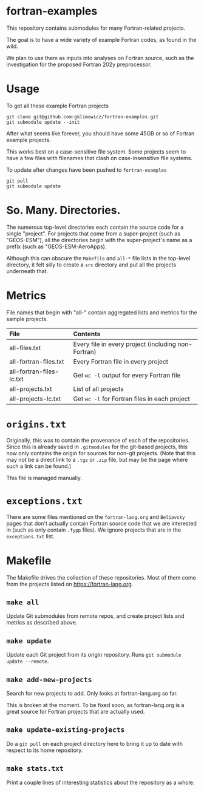 # fortran-examples
This repository contains submodules for many Fortran-related projects.

The goal is to have a wide variety of example Fortran codes, as found in the wild.

We plan to use them as inputs into analyses on Fortran source, such as the investigation for the proposed Fortran 202y preprocessor.


# Usage
To get all these example Fortran projects
```
git clone git@github.com:gklimowicz/fortran-examples.git
git submodule update --init
```

After what seems like forever, you should have some 45GB or so of Fortran example projects.

This works best on a case-sensitive file system.
Some projects seem to have a few files with filenames that clash on case-insensitive file systems.

To update after changes have been pushed to `fortran-examples`
```
git pull
git submodule update
```


# So. Many. Directories.
The numerous top-level directories each contain the source code for a single "project".
For projects that come from a super-project (such as "GEOS-ESM"), all the directories begin with the super-project's name as a prefix (such as "GEOS-ESM-AeroApps).

Although this can obscure the `Makefile` and `all-*` file lists in the top-level directory, it felt silly to create a `src` directory and put all the projects underneath that.


# Metrics
File names that begin with "all-" contain aggregated lists and metrics for the sample projects.

| File                     | Contents                                            |
|:-------------------------|:----------------------------------------------------|
| all-files.txt            | Every file in every project (including non-Fortran) |
| all-fortran-files.txt    | Every Fortran file in every project                 |
| all-fortran-files-lc.txt | Get `wc -l` output for every Fortran file           |
| all-projects.txt         | List of all projects                                |
| all-projects-lc.txt      | Get `wc -l` for Fortran files in each project       |


# `origins.txt`
Originally, this was to contain the provenance of each of the repositories.
Since this is already saved in `.gitmodules` for the git-based projects,
this now only contains the origin for sources for non-git projects.
(Note that this may not be a direct link to a `.tgz` or `.zip` file, but
may be the page where such a link can be found.)

This file is managed manually.


# `exceptions.txt`
There are some files mentioned on the `fortran-lang.org` and `Beliavsky` pages that don't actually contain Fortran source code that we are interested in (such as only contain `.fypp` files).
We ignore projects that are in the `exceptions.txt` list.


# Makefile
The Makefile drives the collection of these repositories.
Most of them come from the projects listed on https://fortran-lang.org.


## `make all`
Update Git submodules from remote repos, and create project lists and metrics as described above.


## `make update`
Update each Git project from its origin repository.
Runs `git submodule update --remote`.


## `make add-new-projects`
Search for new projects to add.
Only looks at fortran-lang.org so far.

This is broken at the moment.
To be fixed soon, as fortran-lang.org is a great source for Fortran projects that are actually used.


## `make update-existing-projects`
Do a `git pull` on each project directory here to bring it up to date
with respect to its home repository.


## `make stats.txt`
Print a couple lines of interesting statistics about the repository as a whole.

<!--  LocalWords:  GEOS ESM AeroApps
 -->
